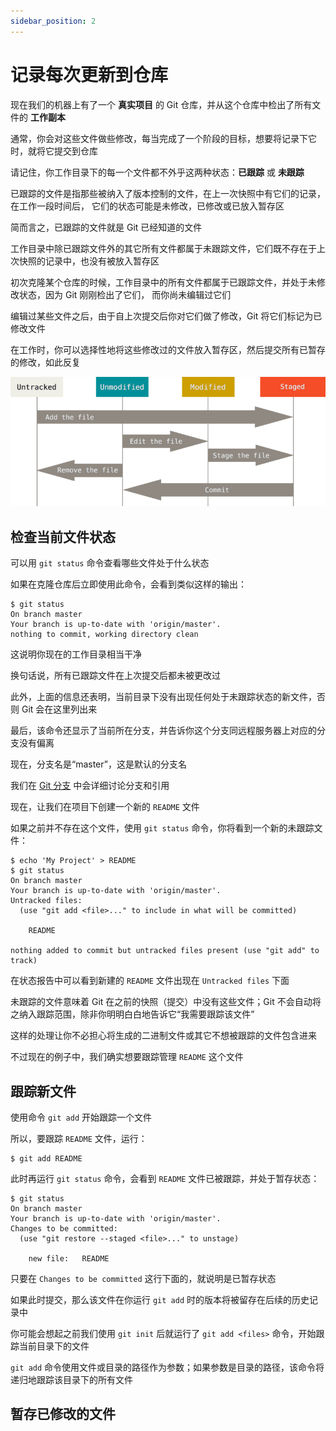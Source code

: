 ```yaml
---
sidebar_position: 2
---
```


# 记录每次更新到仓库

现在我们的机器上有了一个 **真实项目** 的 Git 仓库，并从这个仓库中检出了所有文件的 **工作副本**

通常，你会对这些文件做些修改，每当完成了一个阶段的目标，想要将记录下它时，就将它提交到仓库

请记住，你工作目录下的每一个文件都不外乎这两种状态：**已跟踪** 或 **未跟踪**

已跟踪的文件是指那些被纳入了版本控制的文件，在上一次快照中有它们的记录，在工作一段时间后， 它们的状态可能是未修改，已修改或已放入暂存区

简而言之，已跟踪的文件就是 Git 已经知道的文件

工作目录中除已跟踪文件外的其它所有文件都属于未跟踪文件，它们既不存在于上次快照的记录中，也没有被放入暂存区

初次克隆某个仓库的时候，工作目录中的所有文件都属于已跟踪文件，并处于未修改状态，因为 Git 刚刚检出了它们， 而你尚未编辑过它们

编辑过某些文件之后，由于自上次提交后你对它们做了修改，Git 将它们标记为已修改文件

在工作时，你可以选择性地将这些修改过的文件放入暂存区，然后提交所有已暂存的修改，如此反复

![../img/01.png](../img/01.png)

## 检查当前文件状态

可以用 `git status` 命令查看哪些文件处于什么状态

如果在克隆仓库后立即使用此命令，会看到类似这样的输出：

```shell
$ git status
On branch master
Your branch is up-to-date with 'origin/master'.
nothing to commit, working directory clean
```

这说明你现在的工作目录相当干净

换句话说，所有已跟踪文件在上次提交后都未被更改过

此外，上面的信息还表明，当前目录下没有出现任何处于未跟踪状态的新文件，否则 Git 会在这里列出来

最后，该命令还显示了当前所在分支，并告诉你这个分支同远程服务器上对应的分支没有偏离

现在，分支名是“master”，这是默认的分支名

我们在 [Git 分支](https://git-scm.com/book/zh/v2/ch00/ch03-git-branching) 中会详细讨论分支和引用

现在，让我们在项目下创建一个新的 `README` 文件

如果之前并不存在这个文件，使用 `git status` 命令，你将看到一个新的未跟踪文件：

```shell
$ echo 'My Project' > README
$ git status
On branch master
Your branch is up-to-date with 'origin/master'.
Untracked files:
  (use "git add <file>..." to include in what will be committed)

    README

nothing added to commit but untracked files present (use "git add" to track)
```

在状态报告中可以看到新建的 `README` 文件出现在 `Untracked files` 下面

未跟踪的文件意味着 Git 在之前的快照（提交）中没有这些文件；Git 不会自动将之纳入跟踪范围，除非你明明白白地告诉它“我需要跟踪该文件”

这样的处理让你不必担心将生成的二进制文件或其它不想被跟踪的文件包含进来

不过现在的例子中，我们确实想要跟踪管理 `README` 这个文件

## 跟踪新文件

使用命令 `git add` 开始跟踪一个文件

所以，要跟踪 `README` 文件，运行：

```shell
$ git add README
```

此时再运行 `git status` 命令，会看到 `README` 文件已被跟踪，并处于暂存状态：

```shell
$ git status
On branch master
Your branch is up-to-date with 'origin/master'.
Changes to be committed:
  (use "git restore --staged <file>..." to unstage)

    new file:   README
```

只要在 `Changes to be committed` 这行下面的，就说明是已暂存状态

如果此时提交，那么该文件在你运行 `git add` 时的版本将被留存在后续的历史记录中

你可能会想起之前我们使用 `git init` 后就运行了 `git add <files>` 命令，开始跟踪当前目录下的文件

`git add` 命令使用文件或目录的路径作为参数；如果参数是目录的路径，该命令将递归地跟踪该目录下的所有文件

## 暂存已修改的文件